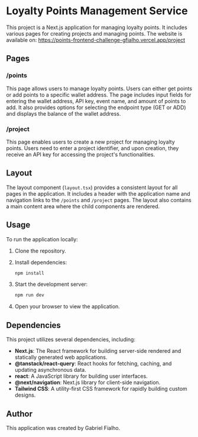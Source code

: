 # Loyalty Points Management Service

This project is a Next.js application for managing loyalty points. It includes various pages for creating projects and managing points. The website is available on: https://points-frontend-challenge-gfialho.vercel.app/project

## Pages

### /points

This page allows users to manage loyalty points. Users can either get points or add points to a specific wallet address. The page includes input fields for entering the wallet address, API key, event name, and amount of points to add. It also provides options for selecting the endpoint type (GET or ADD) and displays the balance of the wallet address.

### /project

This page enables users to create a new project for managing loyalty points. Users need to enter a project identifier, and upon creation, they receive an API key for accessing the project's functionalities.

## Layout

The layout component (`layout.tsx`) provides a consistent layout for all pages in the application. It includes a header with the application name and navigation links to the `/points` and `/project` pages. The layout also contains a main content area where the child components are rendered.

## Usage

To run the application locally:

1. Clone the repository.
2. Install dependencies:

   ```bash
   npm install
   ```

3. Start the development server:

   ```bash
   npm run dev
   ```

4. Open your browser to view the application.

## Dependencies

This project utilizes several dependencies, including:

- **Next.js**: The React framework for building server-side rendered and statically generated web applications.
- **@tanstack/react-query**: React hooks for fetching, caching, and updating asynchronous data.
- **react**: A JavaScript library for building user interfaces.
- **@next/navigation**: Next.js library for client-side navigation.
- **Tailwind CSS**: A utility-first CSS framework for rapidly building custom designs.

## Author

This application was created by Gabriel Fialho.
